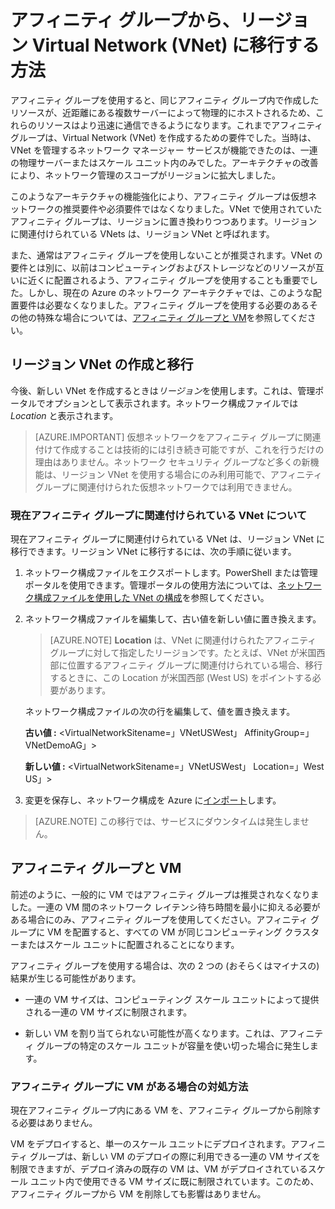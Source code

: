 <properties 
   pageTitle="アフィニティ グループから、リージョン Virtual Network (VNet) に移行する方法"
   description="アフィニティ グループから、リージョン VNet に移行する方法を学習します。"
   services="virtual-network"
   documentationCenter="na"
   authors="telmosampaio"
   manager="carmonm"
   editor="tysonn" />
<tags 
   ms.service="virtual-network"
   ms.devlang="na"
   ms.topic="article"
   ms.tgt_pltfrm="na"
   ms.workload="infrastructure-services"
   ms.date="03/15/2016"
   ms.author="telmos" />

# アフィニティ グループから、リージョン Virtual Network (VNet) に移行する方法

アフィニティ グループを使用すると、同じアフィニティ グループ内で作成したリソースが、近距離にある複数サーバーによって物理的にホストされるため、これらのリソースはより迅速に通信できるようになります。これまでアフィニティ グループは、Virtual Network (VNet) を作成するための要件でした。当時は、VNet を管理するネットワーク マネージャー サービスが機能できたのは、一連の物理サーバーまたはスケール ユニット内のみでした。アーキテクチャの改善により、ネットワーク管理のスコープがリージョンに拡大しました。

このようなアーキテクチャの機能強化により、アフィニティ グループは仮想ネットワークの推奨要件や必須要件ではなくなりました。VNet で使用されていたアフィニティ グループは、リージョンに置き換わりつつあります。リージョンに関連付けられている VNets は、リージョン VNet と呼ばれます。

また、通常はアフィニティ グループを使用しないことが推奨されます。VNet の要件とは別に、以前はコンピューティングおよびストレージなどのリソースが互いに近くに配置されるよう、アフィニティ グループを使用することも重要でした。しかし、現在の Azure のネットワーク アーキテクチャでは、このような配置要件は必要なくなりました。アフィニティ グループを使用する必要のあるその他の特殊な場合については、[アフィニティ グループと VM](#Affinity-groups-and-VMs)を参照してください。

## リージョン VNet の作成と移行

今後、新しい VNet を作成するときは*リージョン*を使用します。これは、管理ポータルでオプションとして表示されます。ネットワーク構成ファイルでは *Location* と表示されます。

>[AZURE.IMPORTANT] 仮想ネットワークをアフィニティ グループに関連付けて作成することは技術的には引き続き可能ですが、これを行うだけの理由はありません。ネットワーク セキュリティ グループなど多くの新機能は、リージョン VNet を使用する場合にのみ利用可能で、アフィニティ グループに関連付けられた仮想ネットワークでは利用できません。

### 現在アフィニティ グループに関連付けられている VNet について

現在アフィニティ グループに関連付けられている VNet は、リージョン VNet に移行できます。リージョン VNet に移行するには、次の手順に従います。

1. ネットワーク構成ファイルをエクスポートします。PowerShell または管理ポータルを使用できます。管理ポータルの使用方法については、[ネットワーク構成ファイルを使用した VNet の構成](virtual-networks-using-network-configuration-file.md)を参照してください。

1. ネットワーク構成ファイルを編集して、古い値を新しい値に置き換えます。

	> [AZURE.NOTE] **Location** は、VNet に関連付けられたアフィニティ グループに対して指定したリージョンです。たとえば、VNet が米国西部に位置するアフィニティ グループに関連付けられている場合、移行するときに、この Location が米国西部 (West US) をポイントする必要があります。
	
	ネットワーク構成ファイルの次の行を編集して、値を置き換えます。

	**古い値 :** \<VirtualNetworkSitename=」VNetUSWest」 AffinityGroup=」VNetDemoAG」\>

	**新しい値 :** \<VirtualNetworkSitename=」VNetUSWest」 Location=」West US」\>

1. 変更を保存し、ネットワーク構成を Azure に[インポート](virtual-networks-using-network-configuration-file.md)します。

>[AZURE.NOTE] この移行では、サービスにダウンタイムは発生しません。

## アフィニティ グループと VM

前述のように、一般的に VM ではアフィニティ グループは推奨されなくなりました。一連の VM 間のネットワーク レイテンシ待ち時間を最小に抑える必要がある場合にのみ、アフィニティ グループを使用してください。アフィニティ グループに VM を配置すると、すべての VM が同じコンピューティング クラスターまたはスケール ユニットに配置されることになります。

アフィニティ グループを使用する場合は、次の 2 つの (おそらくはマイナスの) 結果が生じる可能性があります。

- 一連の VM サイズは、コンピューティング スケール ユニットによって提供される一連の VM サイズに制限されます。

- 新しい VM を割り当てられない可能性が高くなります。これは、アフィニティ グループの特定のスケール ユニットが容量を使い切った場合に発生します。

### アフィニティ グループに VM がある場合の対処方法

現在アフィニティ グループ内にある VM を、アフィニティ グループから削除する必要はありません。

VM をデプロイすると、単一のスケール ユニットにデプロイされます。アフィニティ グループは、新しい VM のデプロイの際に利用できる一連の VM サイズを制限できますが、デプロイ済みの既存の VM は、VM がデプロイされているスケール ユニット内で使用できる VM サイズに既に制限されています。このため、アフィニティ グループから VM を削除しても影響はありません。
 

<!---HONumber=AcomDC_0622_2016-->